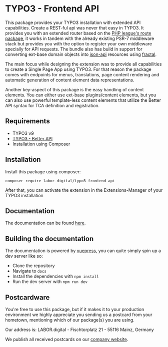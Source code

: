 # TYPO3 - Frontend API
This package provides your TYPO3 installation with extended API capabilities. Create a REST-ful api was never that easy in TYPO3.
It provides you with an extended router based on the [PHP league's route package](https://route.thephpleague.com/), it works in tandem with the already existing PSR-7 middleware stack but provides
you with the option to register your own middleware specially for API requests. The bundle also has build in support for converting ext-base domain objects into [json-api](https://jsonapi.org/) resources using [fractal](https://fractal.thephpleague.com/).

The main focus while designing the extension was to provide all capabilities to create a Single Page App using TYPO3. For that reason the package comes
with endpoints for menus, translations, page content rendering and automatic generation of content element data representations.

Another key-aspect of this package is the easy handling of content elements. You can either use ext-base plugins/content elements,
but you can also use powerful template-less content elements that utilize the Better API syntax for TCA definition and registration.


## Requirements

- TYPO3 v9
- [TYPO3 - Better API](https://github.com/labor-digital/typo3-better-api)
- Installation using Composer

## Installation
Install this package using composer:

```
composer require labor-digital/typo3-frontend-api
```

After that, you can activate the extension in the Extensions-Manager of your TYPO3 installation

## Documentation
The documentation can be found [here](https://typo3-frontend-api.labor.tools).

## Building the documentation
The documentation is powered by [vuepress](https://vuepress.vuejs.org/), you can quite simply spin up a dev server like so:

- Clone the repository
- Navigate to ```docs```
- Install the dependencies with ```npm install```
- Run the dev server with ```npm run dev```

## Postcardware
You're free to use this package, but if it makes it to your production environment we highly appreciate you sending us a postcard from your hometown, mentioning which of our package(s) you are using.

Our address is: LABOR.digital - Fischtorplatz 21 - 55116 Mainz, Germany

We publish all received postcards on our [company website](https://labor.digital). 
